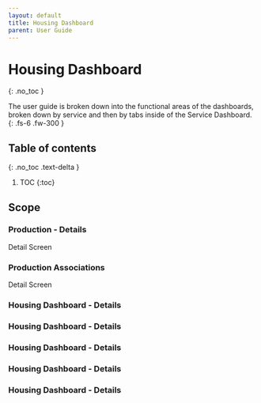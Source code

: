 ```yaml
---
layout: default
title: Housing Dashboard
parent: User Guide
---
```


# Housing Dashboard
{: .no_toc }


The user guide is broken down into the functional areas of the dashboards, broken down by service and then by tabs inside of the Service Dashboard.
{: .fs-6 .fw-300 }

## Table of contents
{: .no_toc .text-delta }

1. TOC
{:toc}

## Scope

### Production - Details
Detail Screen
### Production Associations
Detail Screen

### Housing Dashboard - Details
### Housing Dashboard - Details
### Housing Dashboard - Details
### Housing Dashboard - Details
### Housing Dashboard - Details